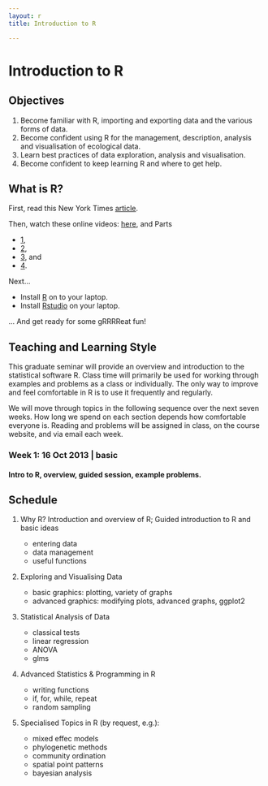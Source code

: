 ```yaml
---
layout: r
title: Introduction to R

---
```


Introduction to R
=================

## Objectives

1. Become familiar with R, importing and exporting data and the various forms of data.
2. Become confident using R for the management, description, analysis and visualisation of ecological data.
3. Learn best practices of data exploration, analysis and visualisation.
4. Become confident to keep learning R and where to get help.

## What is R?

First, read this New York Times [article](http://www.nytimes.com/2009/01/07/technology/business-computing/07program.html?_r=1&pagewanted=all).

Then, watch these online videos: [here](http://www.youtube.com/watch?v=W2GZFeYGU3s), and Parts 
 - [1](http://www.youtube.com/watch?v=M2u7kbcXI_k&feature=related), 
 - [2](http://www.youtube.com/watch?v=6srdi62YdxM&feature=channel), 
 - [3](http://www.youtube.com/watch?v=NoV7VrE90LA&feature=relmfu), and 
 - [4](http://www.youtube.com/watch?v=_MBwNWANSb4&feature=relmfu).

Next...

 - Install [R](http://www.r-project.org) on to your laptop.
 - Install [Rstudio](http://www.rstudio.com/) on your laptop.

 ... And get ready for some gRRRReat fun!


## Teaching and Learning Style

This graduate seminar will provide an overview and introduction to the statistical software R. Class time will primarily be used for working through examples and problems as a class or individually. The only way to improve and feel comfortable in R is to use it frequently and regularly.

We will move through topics in the following sequence over the next seven weeks. How long we spend on each section depends how comfortable everyone is. Reading and problems will be assigned in class, on the course website, and via email each week.


### Week 1: 16 Oct 2013 | basic

#### Intro to R, overview, guided session, example problems.






## Schedule

1. Why R? Introduction and overview of R; Guided introduction to R and basic ideas
    - entering data
    - data management
    - useful functions


2. Exploring and Visualising Data
    - basic graphics: plotting, variety of graphs
    - advanced graphics: modifying plots, advanced graphs, ggplot2


3. Statistical Analysis of Data 
    - classical tests
    - linear regression
    - ANOVA
    - glms


4. Advanced Statistics & Programming in R
    - writing functions
    - if, for, while, repeat
    - random sampling


5. Specialised Topics in R (by request, e.g.):
    - mixed effec models
    - phylogenetic methods
    - community ordination
    - spatial point patterns
    - bayesian analysis

    




